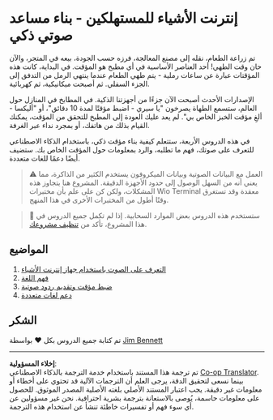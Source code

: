 <!--
CO_OP_TRANSLATOR_METADATA:
{
  "original_hash": "5de7dc1e2ddc402d415473bb795568d4",
  "translation_date": "2025-08-26T23:51:08+00:00",
  "source_file": "6-consumer/README.md",
  "language_code": "ar"
}
-->
# إنترنت الأشياء للمستهلكين - بناء مساعد صوتي ذكي

تم زراعة الطعام، نقله إلى مصنع المعالجة، فرزه حسب الجودة، بيعه في المتجر، والآن حان وقت الطهي! أحد العناصر الأساسية في أي مطبخ هو المؤقت. في البداية، كانت هذه المؤقتات عبارة عن ساعات رملية - يتم طهي الطعام عندما ينتهي الرمل من التدفق إلى الجزء السفلي. ثم أصبحت ميكانيكية، ثم كهربائية.

الإصدارات الأحدث أصبحت الآن جزءًا من أجهزتنا الذكية. في المطابخ في المنازل حول العالم، ستسمع الطهاة يصرخون "يا سيري - اضبط مؤقتًا لمدة 10 دقائق"، أو "أليكسا - ألغِ مؤقت الخبز الخاص بي". لم يعد عليك العودة إلى المطبخ للتحقق من المؤقت، يمكنك القيام بذلك من هاتفك، أو بمجرد نداء عبر الغرفة.

في هذه الدروس الأربعة، ستتعلم كيفية بناء مؤقت ذكي، باستخدام الذكاء الاصطناعي للتعرف على صوتك، فهم ما تطلبه، والرد بمعلومات حول المؤقت الخاص بك. ستضيف أيضًا دعمًا للغات متعددة.

> ⚠️ العمل مع البيانات الصوتية وبيانات الميكروفون يستخدم الكثير من الذاكرة، مما يعني أنه من السهل الوصول إلى حدود الأجهزة الدقيقة. المشروع هنا يتجاوز هذه المشكلات، ولكن كن على علم بأن مختبرات Wio Terminal معقدة وقد تستغرق وقتًا أطول من المختبرات الأخرى في هذا المنهج.

> 💁 ستستخدم هذه الدروس بعض الموارد السحابية. إذا لم تكمل جميع الدروس في هذا المشروع، تأكد من [تنظيف مشروعك](../clean-up.md).

## المواضيع

1. [التعرف على الصوت باستخدام جهاز إنترنت الأشياء](./lessons/1-speech-recognition/README.md)
1. [فهم اللغة](./lessons/2-language-understanding/README.md)
1. [ضبط مؤقت وتقديم ردود صوتية](./lessons/3-spoken-feedback/README.md)
1. [دعم لغات متعددة](./lessons/4-multiple-language-support/README.md)

## الشكر

تم كتابة جميع الدروس بكل ♥️ بواسطة [Jim Bennett](https://GitHub.com/JimBobBennett)

---

**إخلاء المسؤولية**:  
تم ترجمة هذا المستند باستخدام خدمة الترجمة بالذكاء الاصطناعي [Co-op Translator](https://github.com/Azure/co-op-translator). بينما نسعى لتحقيق الدقة، يرجى العلم أن الترجمات الآلية قد تحتوي على أخطاء أو معلومات غير دقيقة. يجب اعتبار المستند الأصلي بلغته الأصلية المصدر الموثوق. للحصول على معلومات حاسمة، يُوصى بالاستعانة بترجمة بشرية احترافية. نحن غير مسؤولين عن أي سوء فهم أو تفسيرات خاطئة تنشأ عن استخدام هذه الترجمة.